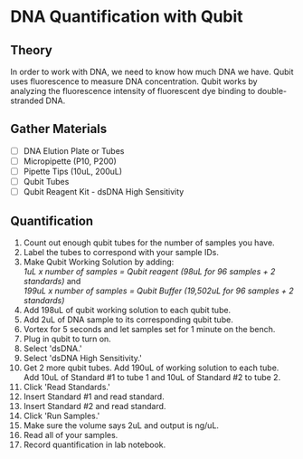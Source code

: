 # DNA Quantification with Qubit

## Theory
In order to work with DNA, we need to know how much DNA we have. Qubit uses fluorescence to measure DNA concentration. Qubit works by analyzing the fluorescence intensity of fluorescent dye binding to double-stranded DNA. 

## Gather Materials

- [ ] DNA Elution Plate or Tubes
- [ ] Micropipette (P10, P200)
- [ ] Pipette Tips (10uL, 200uL)
- [ ] Qubit Tubes
- [ ] Qubit Reagent Kit - dsDNA High Sensitivity

## Quantification

1. Count out enough qubit tubes for the number of samples you have.
2. Label the tubes to correspond with your sample IDs.
3. Make Qubit Working Solution by adding:  
*1uL x number of samples = Qubit reagent (98uL for 96 samples + 2 standards)* and  
*199uL x number of samples = Qubit Buffer (19,502uL for 96 samples + 2 standards)*  
5. Add 198uL of qubit working solution to each qubit tube.
6. Add 2uL of DNA sample to its corresponding qubit tube.
7. Vortex for 5 seconds and let samples set for 1 minute on the bench.
8. Plug in qubit to turn on. 
9. Select 'dsDNA.'
10. Select 'dsDNA High Sensitivity.'
11. Get 2 more qubit tubes. Add 190uL of working solution to each tube. Add 10uL of Standard #1 to tube 1 and 10uL of Standard #2 to tube 2. 
12. Click 'Read Standards.'
13. Insert Standard #1 and read standard.
14. Insert Standard #2 and read standard. 
15. Click 'Run Samples.'
16. Make sure the volume says 2uL and output is ng/uL.
17. Read all of your samples. 
18. Record quantification in lab notebook. 
